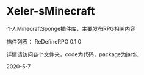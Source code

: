 # Xeler-sMinecraft
个人MinecraftSponge插件库，主要发布RPG相关内容

插件列表：
ReDefineRPG 0.1.0

详情请访问各个文件夹，code为代码，package为jar包

2020-5-7

